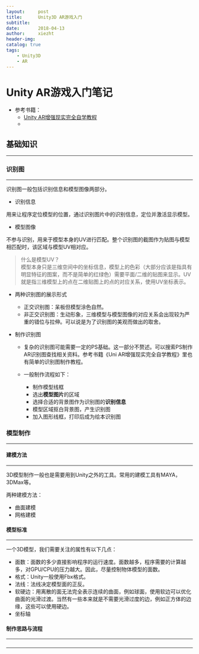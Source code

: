 ```yaml
---
layout:     post
title:      Unity3D AR游戏入门
subtitle:   
date:       2018-04-13
author:     xiezht
header-img: 
catalog: true
tags: 
    - Unity3D
    - AR
---
```

# Unity AR游戏入门笔记

* 参考书籍：
	+ [Unity AR增强现实完全自学教程]()
	+ 

## 基础知识
***

### 识别图
***
识别图一般包括识别信息和模型图像两部分。

* 识别信息

用来让程序定位模型的位置，通过识别图片中的识别信息，定位并激活显示模型。

* 模型图像

不参与识别，用来于模型本身的UV进行匹配。整个识别图的截图作为贴图与模型相匹配时，该区域与模型UV相对应。

>什么是模型UV？<br/>
模型本身只是三维空间中的坐标信息，模型上的色彩（大部分应该是指具有明显特征的图案，而不是简单的红绿色）需要平面/二维的贴图来显示。UV就是指三维模型上的点在二维贴图上的点的对应关系，使用UV坐标表示。

* 两种识别图的展示形式

	+ 正交识别图：呆板但模型涂色自然。
	+ 非正交识别图：生动形象，三维模型与模型图像的对应关系会出现较为严重的错位与拉伸。可以说是为了识别图的美观而做出的取舍。

* 制作识别图

	+ 复杂的识别图可能需要一定的PS基础。这一部分不赘述。可以搜索PS制作AR识别图查找相关资料。参考书籍《Uni AR增强现实完全自学教程》里也有简单的识别图制作教程。

	+ 一般制作流程如下：<br/>
		- 制作模型线框
		- 选出**模型图片**的区域
		- 选择合适的背景图作为识别图的**识别信息**
		- 模型区域抠白背景图，产生识别图
		- 加入图形线框，打印后成为绘本识别图

### 模型制作
***

#### 建模方法
***
3D模型制作一般也是需要用到Unity之外的工具。常用的建模工具有MAYA，3DMax等。

两种建模方法：

* 曲面建模
* 网格建模

#### 模型标准
***
一个3D模型，我们需要关注的属性有以下几点：
* 面数：面数的多少直接影响程序的运行速度。面数越多，程序需要的计算越多，对GPU/CPU的压力越大。因此，尽量控制物体模型的面数。
* 格式：Unity一般使用Fbx格式。
* 法线：法线决定模型面的正反。
* 软硬边：用离散的面无法完全表示连续的曲面，例如球面，使用软边可以优化曲面的光滑过渡。当然有一些本来就是不需要光滑过度的边，例如正方体的边缘，这些可以使用硬边。
* 坐标轴

#### 制作思路与流程
***

### 
***


